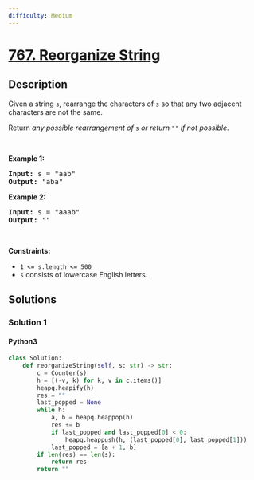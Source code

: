 ```yaml
---
difficulty: Medium
---
```


<!-- problem:start -->

# [767. Reorganize String](https://leetcode.com/problems/reorganize-string)

## Description

<!-- description:start -->

<p>Given a string <code>s</code>, rearrange the characters of <code>s</code> so that any two adjacent characters are not the same.</p>

<p>Return <em>any possible rearrangement of</em> <code>s</code> <em>or return</em> <code>&quot;&quot;</code> <em>if not possible</em>.</p>

<p>&nbsp;</p>
<p><strong class="example">Example 1:</strong></p>
<pre><strong>Input:</strong> s = "aab"
<strong>Output:</strong> "aba"
</pre><p><strong class="example">Example 2:</strong></p>
<pre><strong>Input:</strong> s = "aaab"
<strong>Output:</strong> ""
</pre>
<p>&nbsp;</p>
<p><strong>Constraints:</strong></p>

<ul>
	<li><code>1 &lt;= s.length &lt;= 500</code></li>
	<li><code>s</code> consists of lowercase English letters.</li>
</ul>

<!-- description:end -->

## Solutions

<!-- solution:start -->

### Solution 1

<!-- tabs:start -->

#### Python3

```python
class Solution:
    def reorganizeString(self, s: str) -> str:
        c = Counter(s)
        h = [(-v, k) for k, v in c.items()]
        heapq.heapify(h)
        res = ""
        last_popped = None
        while h:
            a, b = heapq.heappop(h)
            res += b
            if last_popped and last_popped[0] < 0:
                heapq.heappush(h, (last_popped[0], last_popped[1]))
            last_popped = [a + 1, b]
        if len(res) == len(s):
            return res
        return ""
```
